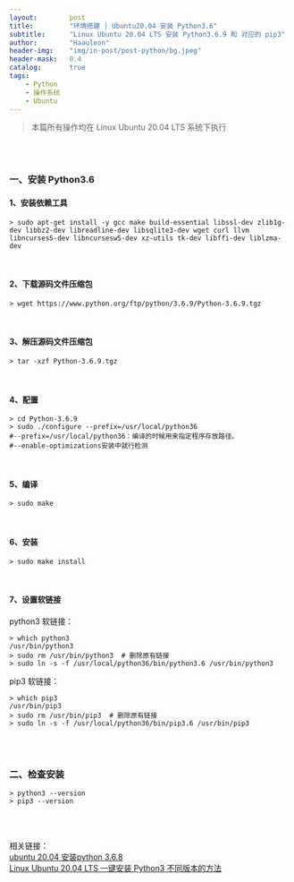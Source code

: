 ```yaml
---
layout:        post
title:         "环境搭建 | Ubuntu20.04 安装 Python3.6"
subtitle:      "Linux Ubuntu 20.04 LTS 安装 Python3.6.9 和 对应的 pip3"
author:        "Haauleon"
header-img:    "img/in-post/post-python/bg.jpeg"
header-mask:   0.4
catalog:       true
tags:
    - Python
    - 操作系统
    - Ubuntu
---
```


> 本篇所有操作均在 Linux Ubuntu 20.04 LTS 系统下执行

<br>
<br>

### 一、安装 Python3.6
#### 1、安装依赖工具
```
> sudo apt-get install -y gcc make build-essential libssl-dev zlib1g-dev libbz2-dev libreadline-dev libsqlite3-dev wget curl llvm libncurses5-dev libncursesw5-dev xz-utils tk-dev libffi-dev liblzma-dev
```

<br>

#### 2、下载源码文件压缩包
```
> wget https://www.python.org/ftp/python/3.6.9/Python-3.6.9.tgz
```

<br>

#### 3、解压源码文件压缩包
```
> tar -xzf Python-3.6.9.tgz
```

<br>

#### 4、配置
```
> cd Python-3.6.9
> sudo ./configure --prefix=/usr/local/python36
#--prefix=/usr/local/python36：编译的时候用来指定程序存放路径。
#--enable-optimizations安装中就行检测
```

<br>

#### 5、编译
```
> sudo make
```

<br>

#### 6、安装
```
> sudo make install
```

<br>

#### 7、设置软链接
python3 软链接：     
```
> which python3
/usr/bin/python3
> sudo rm /usr/bin/python3  # 删除原有链接
> sudo ln -s -f /usr/local/python36/bin/python3.6 /usr/bin/python3
```

pip3 软链接：     
```
> which pip3
/usr/bin/pip3
> sudo rm /usr/bin/pip3  # 删除原有链接
> sudo ln -s -f /usr/local/python36/bin/pip3.6 /usr/bin/pip3
```

<br>
<br>

### 二、检查安装
```
> python3 --version
> pip3 --version
```

<br>
<br>

相关链接：    
[ubuntu 20.04 安装python 3.6.8](https://www.cnblogs.com/netflix/p/15026768.html)    
[Linux Ubuntu 20.04 LTS 一键安装 Python3 不同版本的方法](https://www.cnblogs.com/mxnote/p/16741568.html)

